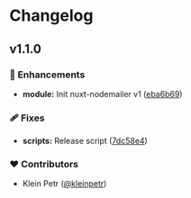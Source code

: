 # Changelog


## v1.1.0


### 🚀 Enhancements

- **module:** Init nuxt-nodemailer v1 ([eba6b69](https://github.com/kleinpetr/nuxt-nodemailer/commit/eba6b69))

### 🩹 Fixes

- **scripts:** Release script ([7dc58e4](https://github.com/kleinpetr/nuxt-nodemailer/commit/7dc58e4))

### ❤️ Contributors

- Klein Petr ([@kleinpetr](http://github.com/kleinpetr))

